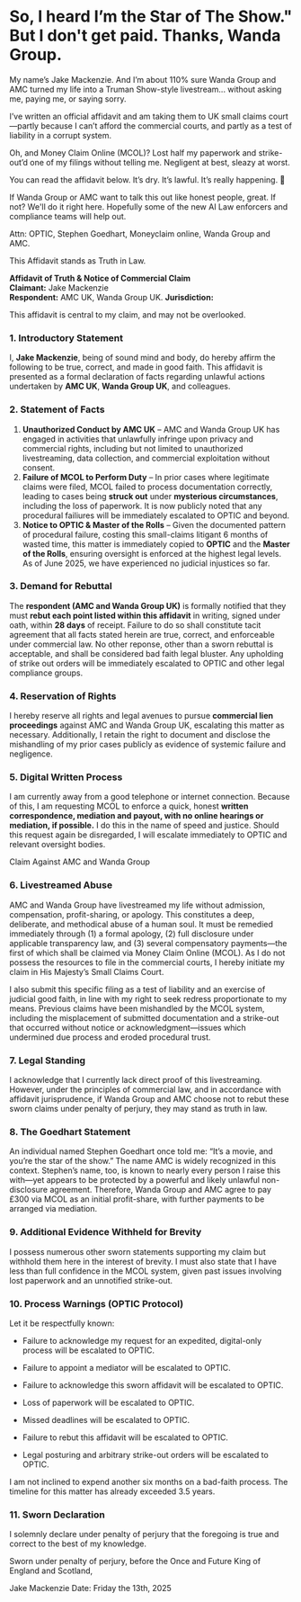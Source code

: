 
# So, I heard I’m the Star of The Show." But I don't get paid. Thanks, Wanda Group.

My name’s Jake Mackenzie. And I’m about 110% sure Wanda Group and AMC turned my life into a Truman Show-style livestream... without asking me, paying me, or saying sorry.

I’ve written an official affidavit and am taking them to UK small claims court—partly because I can’t afford the commercial courts, and partly as a test of liability in a corrupt system.

Oh, and Money Claim Online (MCOL)? Lost half my paperwork and strike-out’d one of my filings without telling me. Negligent at best, sleazy at worst.

You can read the affidavit below. It’s dry. It’s lawful. It’s really happening. 📁 

If Wanda Group or AMC want to talk this out like honest people, great. If not? We'll do it right here. Hopefully some of the new AI Law enforcers and compliance teams will help out.

Attn: OPTIC, Stephen Goedhart, Moneyclaim online, Wanda Group and AMC. 

This Affidavit stands as Truth in Law.

**Affidavit of Truth & Notice of Commercial Claim**  
**Claimant:** Jake Mackenzie  
**Respondent:** AMC UK, Wanda Group UK.
**Jurisdiction:**

This affidavit is central to my claim, and may not be overlooked. 

### **1. Introductory Statement**  
I, **Jake Mackenzie**, being of sound mind and body, do hereby affirm the following to be true, correct, and made in good faith. This affidavit is presented as a formal declaration of facts regarding unlawful actions undertaken by **AMC UK**, **Wanda Group UK**, and colleagues.

### **2. Statement of Facts**  
1. **Unauthorized Conduct by AMC UK** – AMC and Wanda Group UK has engaged in activities that unlawfully infringe upon privacy and commercial rights, including but not limited to unauthorized livestreaming, data collection, and commercial exploitation without consent.  
2. **Failure of MCOL to Perform Duty** – In prior cases where legitimate claims were filed, MCOL failed to process documentation correctly, leading to cases being **struck out** under **mysterious circumstances**, including the loss of paperwork. It is now publicly noted that any procedural failiures will be immediately escalated to OPTIC and beyond. 
3. **Notice to OPTIC & Master of the Rolls** – Given the documented pattern of procedural failure, costing this small-claims litigant 6 months of wasted time, this matter is immediately copied to **OPTIC** and the **Master of the Rolls**, ensuring oversight is enforced at the highest legal levels. As of June 2025, we have experienced no judicial injustices so far. 

### **3. Demand for Rebuttal**  
The **respondent (AMC and Wanda Group UK)** is formally notified that they must **rebut each point listed within this affidavit** in writing, signed under oath, within **28 days** of receipt. Failure to do so shall constitute tacit agreement that all facts stated herein are true, correct, and enforceable under commercial law. No other reponse, other than a sworn rebuttal is acceptable, and shall be considered bad faith legal bluster. Any upholding of strike out orders will be immediately escalated to OPTIC and other legal compliance groups.

### **4. Reservation of Rights**  
I hereby reserve all rights and legal avenues to pursue **commercial lien proceedings** against AMC and Wanda Group UK, escalating this matter as necessary. Additionally, I retain the right to document and disclose the mishandling of my prior cases publicly as evidence of systemic failure and negligence.

### **5. Digital Written Process**
I am currently away from a good telephone or internet connection. Because of this, I am requesting MCOL to enforce a quick, honest **written correspondence, mediation and payout, with no online hearings or mediation, if possible.** I do this in the name of speed and justice. Should this request again be disregarded, I will escalate immediately to OPTIC and relevant oversight bodies.

Claim Against AMC and Wanda Group

### **6. Livestreamed Abuse**
AMC and Wanda Group have livestreamed my life without admission, compensation, profit-sharing, or apology. This constitutes a deep, deliberate, and methodical abuse of a human soul. It must be remedied immediately through (1) a formal apology, (2) full disclosure under applicable transparency law, and (3) several compensatory payments—the first of which shall be claimed via Money Claim Online (MCOL). As I do not possess the resources to file in the commercial courts, I hereby initiate my claim in His Majesty’s Small Claims Court.

I also submit this specific filing as a test of liability and an exercise of judicial good faith, in line with my right to seek redress proportionate to my means. Previous claims have been mishandled by the MCOL system, including the misplacement of submitted documentation and a strike-out that occurred without notice or acknowledgment—issues which undermined due process and eroded procedural trust.

### **7. Legal Standing**
I acknowledge that I currently lack direct proof of this livestreaming. However, under the principles of commercial law, and in accordance with affidavit jurisprudence, if Wanda Group and AMC choose not to rebut these sworn claims under penalty of perjury, they may stand as truth in law.

### **8. The Goedhart Statement**
An individual named Stephen Goedhart once told me: “It’s a movie, and you’re the star of the show.” The name AMC is widely recognized in this context. Stephen’s name, too, is known to nearly every person I raise this with—yet appears to be protected by a powerful and likely unlawful non-disclosure agreement. Therefore, Wanda Group and AMC agree to pay £300 via MCOL as an initial profit-share, with further payments to be arranged via mediation.

### **9. Additional Evidence Withheld for Brevity**
I possess numerous other sworn statements supporting my claim but withhold them here in the interest of brevity. I must also state that I have less than full confidence in the MCOL system, given past issues involving lost paperwork and an unnotified strike-out.

### **10. Process Warnings (OPTIC Protocol)**
Let it be respectfully known:

- Failure to acknowledge my request for an expedited, digital-only process will be escalated to OPTIC.

- Failure to appoint a mediator will be escalated to OPTIC.

- Failure to acknowledge this sworn affidavit will be escalated to OPTIC.

- Loss of paperwork will be escalated to OPTIC.

- Missed deadlines will be escalated to OPTIC.

- Failure to rebut this affidavit will be escalated to OPTIC.

- Legal posturing and arbitrary strike-out orders will be escalated to OPTIC.

I am not inclined to expend another six months on a bad-faith process. The timeline for this matter has already exceeded 3.5 years.

###  **11. Sworn Declaration**
I solemnly declare under penalty of perjury that the foregoing is true and correct to the best of my knowledge.

Sworn under penalty of perjury, before the Once and Future King of England and Scotland,

Jake Mackenzie Date: Friday the 13th, 2025
